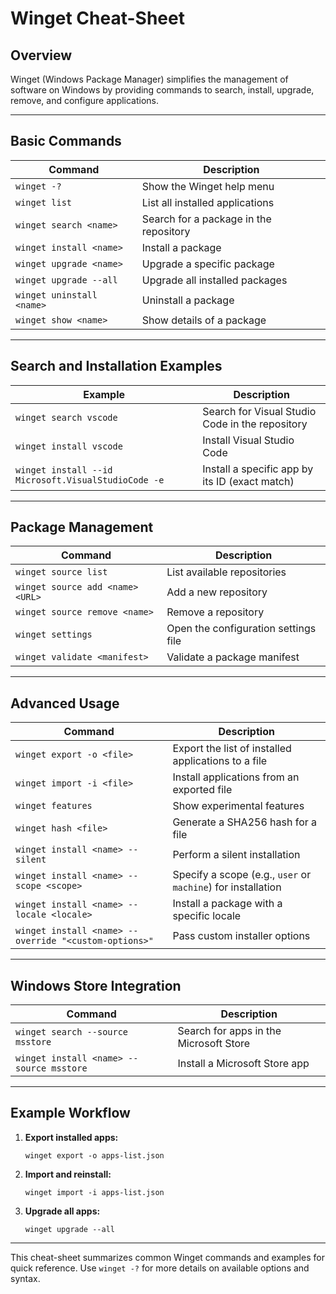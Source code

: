 # Winget Cheat-Sheet

## Overview
Winget (Windows Package Manager) simplifies the management of software on Windows by providing commands to search, install, upgrade, remove, and configure applications.

---

## Basic Commands

| Command | Description |
| --- | --- |
| `winget -?` | Show the Winget help menu |
| `winget list` | List all installed applications |
| `winget search <name>` | Search for a package in the repository |
| `winget install <name>` | Install a package |
| `winget upgrade <name>` | Upgrade a specific package |
| `winget upgrade --all` | Upgrade all installed packages |
| `winget uninstall <name>` | Uninstall a package |
| `winget show <name>` | Show details of a package |

---

## Search and Installation Examples

| Example | Description |
| --- | --- |
| `winget search vscode` | Search for Visual Studio Code in the repository |
| `winget install vscode` | Install Visual Studio Code |
| `winget install --id Microsoft.VisualStudioCode -e` | Install a specific app by its ID (exact match) |

---

## Package Management

| Command | Description |
| --- | --- |
| `winget source list` | List available repositories |
| `winget source add <name> <URL>` | Add a new repository |
| `winget source remove <name>` | Remove a repository |
| `winget settings` | Open the configuration settings file |
| `winget validate <manifest>` | Validate a package manifest |

---

## Advanced Usage

| Command | Description |
| --- | --- |
| `winget export -o <file>` | Export the list of installed applications to a file |
| `winget import -i <file>` | Install applications from an exported file |
| `winget features` | Show experimental features |
| `winget hash <file>` | Generate a SHA256 hash for a file |
| `winget install <name> --silent` | Perform a silent installation |
| `winget install <name> --scope <scope>` | Specify a scope (e.g., `user` or `machine`) for installation |
| `winget install <name> --locale <locale>` | Install a package with a specific locale |
| `winget install <name> --override "<custom-options>"` | Pass custom installer options |

---

## Windows Store Integration

| Command | Description |
| --- | --- |
| `winget search --source msstore` | Search for apps in the Microsoft Store |
| `winget install <name> --source msstore` | Install a Microsoft Store app |

---

## Example Workflow

1. **Export installed apps:**
   ```
   winget export -o apps-list.json
   ```
2. **Import and reinstall:**
   ```
   winget import -i apps-list.json
   ```
3. **Upgrade all apps:**
   ```
   winget upgrade --all
   ```

---

This cheat-sheet summarizes common Winget commands and examples for quick reference. Use `winget -?` for more details on available options and syntax.